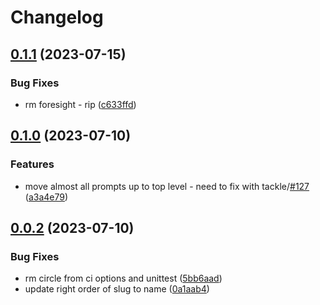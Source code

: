 # Changelog

## [0.1.1](https://github.com/sudoblockio/tackle-provider/compare/v0.1.0...v0.1.1) (2023-07-15)


### Bug Fixes

* rm foresight - rip ([c633ffd](https://github.com/sudoblockio/tackle-provider/commit/c633ffd09cccb2fc635069ffac4011f575a548e7))

## [0.1.0](https://github.com/sudoblockio/tackle-provider/compare/v0.0.2...v0.1.0) (2023-07-10)


### Features

* move almost all prompts up to top level - need to fix with tackle/[#127](https://github.com/sudoblockio/tackle-provider/issues/127) ([a3a4e79](https://github.com/sudoblockio/tackle-provider/commit/a3a4e7961b699d7b0fac92e6380ee6edc0912465))

## [0.0.2](https://github.com/sudoblockio/tackle-provider/compare/v0.0.1...v0.0.2) (2023-07-10)


### Bug Fixes

* rm circle from ci options and unittest ([5bb6aad](https://github.com/sudoblockio/tackle-provider/commit/5bb6aadd6344104d4053f7210fb2107dda88d9de))
* update right order of slug to name ([0a1aab4](https://github.com/sudoblockio/tackle-provider/commit/0a1aab44b790d86d6ed15b8d72f8b6507a095719))
